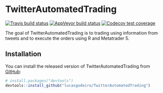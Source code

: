 
<!-- README.md is generated from README.Rmd. Please edit that file -->

# TwitterAutomatedTrading

<!-- badges: start -->

[![Travis build
status](https://travis-ci.com/lucasgodeiro/TwitterAutomatedTrading.svg?branch=master)](https://travis-ci.com/lucasgodeiro/TwitterAutomatedTrading)
[![AppVeyor build
status](https://ci.appveyor.com/api/projects/status/github/lucasgodeiro/TwitterAutomatedTrading?branch=master&svg=true)](https://ci.appveyor.com/project/lucasgodeiro/TwitterAutomatedTrading)
[![Codecov test
coverage](https://codecov.io/gh/lucasgodeiro/TwitterAutomatedTrading/branch/master/graph/badge.svg)](https://codecov.io/gh/lucasgodeiro/TwitterAutomatedTrading?branch=master)
<!-- badges: end -->

The goal of TwitterAutomatedTrading is to trading using information from
tweets and to execute the orders using R and Metatrader 5.

## Installation

You can install the released version of TwitterAutomatedTrading from
[GitHub](https://github.com/):

``` r
# install.packages("devtools")
devtools::install_github("lucasgodeiro/TwitterAutomatedTrading")
```
